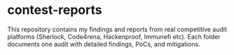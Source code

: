 # contest-reports
This repository contains my findings and reports from real competitive audit platforms  (Sherlock, Code4rena, Hackenproof, Immunefi etc).   Each folder documents one audit with detailed findings, PoCs, and mitigations.

